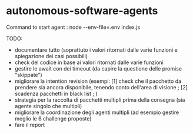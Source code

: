 # autonomous-software-agents

Command to start agent : node --env-file=.env index.js

TODO:
- documentare tutto (soprattuto i valori ritornati dalle varie funzioni e spiegazione dei casi possibili)
- check del codice in base ai valori ritornati dalle varie funzioni
- gestire le await con dei timeout (da capire la questione delle promise "skippate")
- migliorare la intention revision (esempi: [1] check che il pacchetto da prendere sia ancora disponibile, tenendo conto dell'area di visione ; [2] scadenza pacchetti in black list ; )
- strategia per la raccolta di pacchetti multipli prima della consegna (sia agente singolo che multipli)
- migliorare la coordinazione degli agenti multipli (ad esempio gestire meglio le 6 challenge proposte)
- fare il report